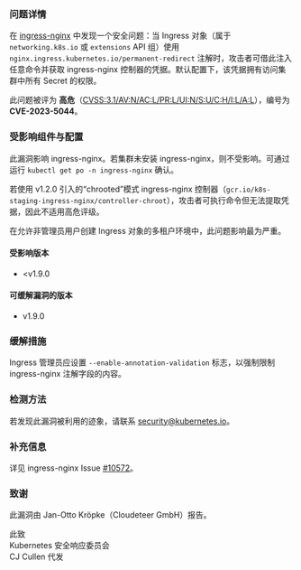 ### 问题详情  
在 [ingress-nginx](https://github.com/kubernetes/ingress-nginx) 中发现一个安全问题：当 Ingress 对象（属于 `networking.k8s.io` 或 `extensions` API 组）使用 `nginx.ingress.kubernetes.io/permanent-redirect` 注解时，攻击者可借此注入任意命令并获取 ingress-nginx 控制器的凭据。默认配置下，该凭据拥有访问集群中所有 Secret 的权限。  

此问题被评为 **高危**（[CVSS:3.1/AV:N/AC:L/PR:L/UI:N/S:U/C:H/I:L/A:L](https://www.first.org/cvss/calculator/3.1#CVSS:3.1/AV:N/AC:L/PR:L/UI:N/S:U/C:H/I:L/A:L)），编号为 **CVE-2023-5044**。  

### 受影响组件与配置  

此漏洞影响 ingress-nginx。若集群未安装 ingress-nginx，则不受影响。可通过运行 `kubectl get po -n ingress-nginx` 确认。  

若使用 v1.2.0 引入的“chrooted”模式 ingress-nginx 控制器（`gcr.io/k8s-staging-ingress-nginx/controller-chroot`），攻击者可执行命令但无法提取凭据，因此不适用高危评级。  

在允许非管理员用户创建 Ingress 对象的多租户环境中，此问题影响最为严重。  

#### 受影响版本  
- <v1.9.0  

#### 可缓解漏洞的版本  
- v1.9.0  

### 缓解措施  
Ingress 管理员应设置 `--enable-annotation-validation` 标志，以强制限制 ingress-nginx 注解字段的内容。  

### 检测方法  
若发现此漏洞被利用的迹象，请联系 [security@kubernetes.io](mailto:security@kubernetes.io)。  

### 补充信息  
详见 ingress-nginx Issue [#10572](https://github.com/kubernetes/kubernetes/issues/126817)。  

### 致谢  
此漏洞由 Jan-Otto Kröpke（Cloudeteer GmbH）报告。  

此致  
Kubernetes 安全响应委员会  
CJ Cullen 代发